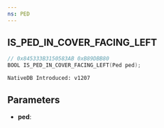 ```yaml
---
ns: PED
---
```

## IS_PED_IN_COVER_FACING_LEFT

```c
// 0x845333B3150583AB 0xB89DBB80
BOOL IS_PED_IN_COVER_FACING_LEFT(Ped ped);
```

```
NativeDB Introduced: v1207
```

## Parameters
* **ped**:
